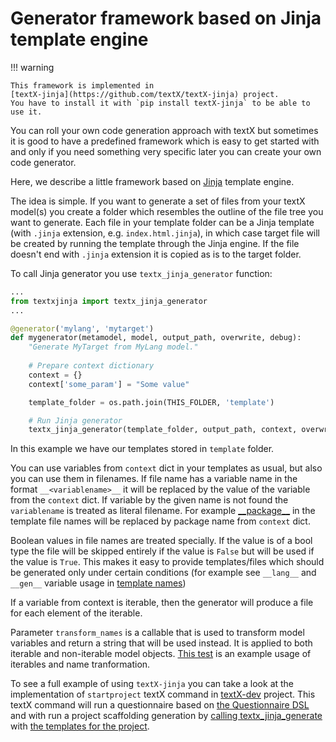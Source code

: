 # Generator framework based on Jinja template engine

!!! warning

    This framework is implemented in 
    [textX-jinja](https://github.com/textX/textX-jinja) project.
    You have to install it with `pip install textX-jinja` to be able to use it.


You can roll your own code generation approach with textX but sometimes it is
good to have a predefined framework which is easy to get started with and only
if you need something very specific later you can create your own code
generator.

Here, we describe a little framework based on
[Jinja](https://jinja.palletsprojects.com/) template engine. 

The idea is simple. If you want to generate a set of files from your textX
model(s) you create a folder which resembles the outline of the file tree you
want to generate. Each file in your template folder can be a Jinja template
(with `.jinja` extension, e.g. `index.html.jinja`), in which case target file
will be created by running the template through the Jinja engine. If the file
doesn't end with `.jinja` extension it is copied as is to the target folder.

To call Jinja generator you use `textx_jinja_generator` function:

```python
...
from textxjinja import textx_jinja_generator
...

@generator('mylang', 'mytarget')
def mygenerator(metamodel, model, output_path, overwrite, debug):
    "Generate MyTarget from MyLang model."
    
    # Prepare context dictionary
    context = {}
    context['some_param'] = "Some value"

    template_folder = os.path.join(THIS_FOLDER, 'template')

    # Run Jinja generator
    textx_jinja_generator(template_folder, output_path, context, overwrite)
```

In this example we have our templates stored in `template` folder.

You can use variables from `context` dict in your templates as usual, but also
you can use them in filenames. If file name has a variable name in the format
`__<variablename>__` it will be replaced by the value of the variable from the
`context` dict. If variable by the given name is not found the `variablename` is
treated as literal filename. For example
[\_\_package__](https://github.com/textX/textX-dev/tree/master/textxdev/scaffold/template)
in the template file names will be replaced by package name from `context` dict.

Boolean values in file names are treated specially. If the value is of a bool
type the file will be skipped entirely if the value is `False` but will be used
if the value is `True`. This makes it easy to provide templates/files which
should be generated only under certain conditions (for example see `__lang__`
and `__gen__` variable usage in [template
names](https://github.com/textX/textX-dev/tree/master/textxdev/scaffold/template))

If a variable from context is iterable, then the generator will produce a file
for each element of the iterable. 

Parameter `transform_names` is a callable that is used to transform model
variables and return a string that will be used instead. It is applied to both
iterable and non-iterable model objects. [This
test](https://github.com/textX/textX-jinja/blob/master/tests/test_iterable/test_transform_names/test_transform_names.py)
is an example usage of iterables and name tranformation.

To see a full example of using `textX-jinja` you can take a look at the
implementation of `startproject` textX command in
[textX-dev](https://github.com/textX/textX-dev) project. This textX command will
run a questionnaire based on [the Questionnaire
DSL](https://github.com/textX/textx-lang-questionnaire) and with run a project
scaffolding generation by [calling
textx\_jinja\_generate](https://github.com/textX/textX-dev/blob/master/textxdev/scaffold/__init__.py#L46)
with [the templates for the
project](https://github.com/textX/textX-dev/tree/master/textxdev/scaffold/template).
